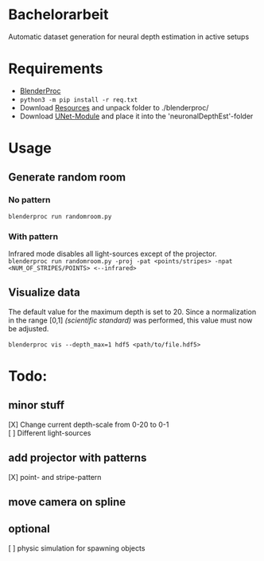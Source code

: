 # Bachelorarbeit
Automatic dataset generation for neural depth estimation in active setups

# Requirements
- [BlenderProc](https://github.com/DLR-RM/BlenderProc)
- ```python3 -m pip install -r req.txt```
- Download [Resources](https://nextcloud.beekama.de/index.php/s/RZq2xxSGmWeKQHF) and unpack folder to ./blenderproc/
- Download [UNet-Module](https://github.com/Henningson/SSSLsquared/blob/main/models/UNet.py) and place it into the 'neuronalDepthEst'-folder
# Usage
## Generate random room
### No pattern
```blenderproc run randomroom.py```
### With pattern
Infrared mode disables all light-sources except of the projector. </br>
```blenderproc run randomroom.py -proj -pat <points/stripes> -npat <NUM_OF_STRIPES/POINTS> <--infrared>```
## Visualize data
The default value for the maximum depth is set to 20. Since a normalization in the range [0,1] *(scientific standard)* was performed, this value must now be adjusted. </br></br>
```blenderproc vis --depth_max=1 hdf5 <path/to/file.hdf5>```

# Todo:
## minor stuff
\[X\] Change current depth-scale from 0-20 to 0-1 </br>
\[ \] Different light-sources </br>

## add projector with patterns
[X] point- and stripe-pattern
## move camera on spline

## optional
\[ \] physic simulation for spawning objects </br>
